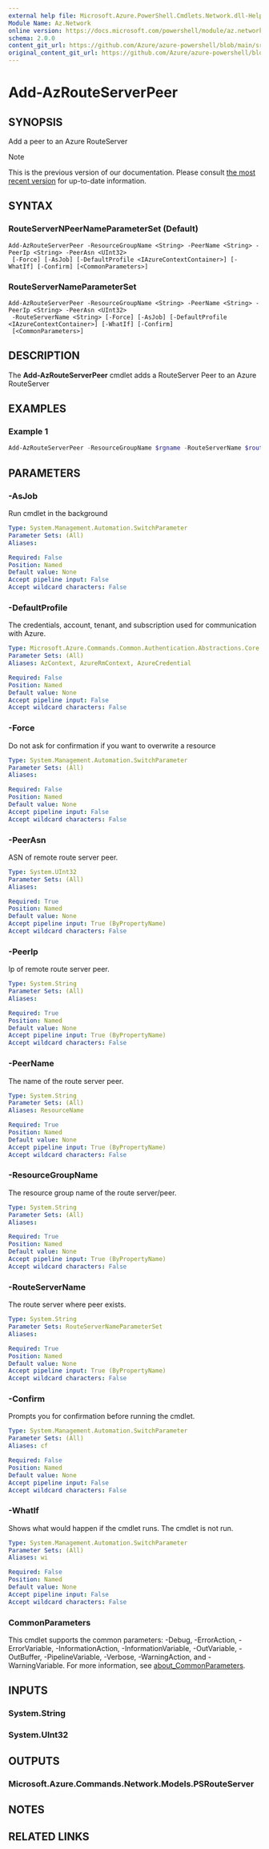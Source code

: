 ```yaml
---
external help file: Microsoft.Azure.PowerShell.Cmdlets.Network.dll-Help.xml
Module Name: Az.Network
online version: https://docs.microsoft.com/powershell/module/az.network/add-azrouteserverpeer
schema: 2.0.0
content_git_url: https://github.com/Azure/azure-powershell/blob/main/src/Network/Network/help/Add-AzRouteServerPeer.md
original_content_git_url: https://github.com/Azure/azure-powershell/blob/main/src/Network/Network/help/Add-AzRouteServerPeer.md
---
```


# Add-AzRouteServerPeer

## SYNOPSIS
Add a peer to an Azure RouteServer

> [!NOTE]
>This is the previous version of our documentation. Please consult [the most recent version](/powershell/module/az.network/add-azrouteserverpeer) for up-to-date information.

## SYNTAX

### RouteServerNPeerNameParameterSet (Default)
```
Add-AzRouteServerPeer -ResourceGroupName <String> -PeerName <String> -PeerIp <String> -PeerAsn <UInt32>
 [-Force] [-AsJob] [-DefaultProfile <IAzureContextContainer>] [-WhatIf] [-Confirm] [<CommonParameters>]
```

### RouteServerNameParameterSet
```
Add-AzRouteServerPeer -ResourceGroupName <String> -PeerName <String> -PeerIp <String> -PeerAsn <UInt32>
 -RouteServerName <String> [-Force] [-AsJob] [-DefaultProfile <IAzureContextContainer>] [-WhatIf] [-Confirm]
 [<CommonParameters>]
```

## DESCRIPTION
The **Add-AzRouteServerPeer** cmdlet adds a RouteServer Peer to an Azure RouteServer

## EXAMPLES

### Example 1
```powershell
Add-AzRouteServerPeer -ResourceGroupName $rgname -RouteServerName $routeServerName -PeerName $peerName -PeerIp "192.168.1.5" -PeerAsn "20000"
```

## PARAMETERS

### -AsJob
Run cmdlet in the background

```yaml
Type: System.Management.Automation.SwitchParameter
Parameter Sets: (All)
Aliases:

Required: False
Position: Named
Default value: None
Accept pipeline input: False
Accept wildcard characters: False
```

### -DefaultProfile
The credentials, account, tenant, and subscription used for communication with Azure.

```yaml
Type: Microsoft.Azure.Commands.Common.Authentication.Abstractions.Core.IAzureContextContainer
Parameter Sets: (All)
Aliases: AzContext, AzureRmContext, AzureCredential

Required: False
Position: Named
Default value: None
Accept pipeline input: False
Accept wildcard characters: False
```

### -Force
Do not ask for confirmation if you want to overwrite a resource

```yaml
Type: System.Management.Automation.SwitchParameter
Parameter Sets: (All)
Aliases:

Required: False
Position: Named
Default value: None
Accept pipeline input: False
Accept wildcard characters: False
```

### -PeerAsn
ASN of remote route server peer.

```yaml
Type: System.UInt32
Parameter Sets: (All)
Aliases:

Required: True
Position: Named
Default value: None
Accept pipeline input: True (ByPropertyName)
Accept wildcard characters: False
```

### -PeerIp
Ip of remote route server peer.

```yaml
Type: System.String
Parameter Sets: (All)
Aliases:

Required: True
Position: Named
Default value: None
Accept pipeline input: True (ByPropertyName)
Accept wildcard characters: False
```

### -PeerName
The name of the route server peer.

```yaml
Type: System.String
Parameter Sets: (All)
Aliases: ResourceName

Required: True
Position: Named
Default value: None
Accept pipeline input: True (ByPropertyName)
Accept wildcard characters: False
```

### -ResourceGroupName
The resource group name of the route server/peer.

```yaml
Type: System.String
Parameter Sets: (All)
Aliases:

Required: True
Position: Named
Default value: None
Accept pipeline input: True (ByPropertyName)
Accept wildcard characters: False
```

### -RouteServerName
The route server where peer exists.

```yaml
Type: System.String
Parameter Sets: RouteServerNameParameterSet
Aliases:

Required: True
Position: Named
Default value: None
Accept pipeline input: True (ByPropertyName)
Accept wildcard characters: False
```

### -Confirm
Prompts you for confirmation before running the cmdlet.

```yaml
Type: System.Management.Automation.SwitchParameter
Parameter Sets: (All)
Aliases: cf

Required: False
Position: Named
Default value: None
Accept pipeline input: False
Accept wildcard characters: False
```

### -WhatIf
Shows what would happen if the cmdlet runs.
The cmdlet is not run.

```yaml
Type: System.Management.Automation.SwitchParameter
Parameter Sets: (All)
Aliases: wi

Required: False
Position: Named
Default value: None
Accept pipeline input: False
Accept wildcard characters: False
```

### CommonParameters
This cmdlet supports the common parameters: -Debug, -ErrorAction, -ErrorVariable, -InformationAction, -InformationVariable, -OutVariable, -OutBuffer, -PipelineVariable, -Verbose, -WarningAction, and -WarningVariable. For more information, see [about_CommonParameters](http://go.microsoft.com/fwlink/?LinkID=113216).

## INPUTS

### System.String

### System.UInt32

## OUTPUTS

### Microsoft.Azure.Commands.Network.Models.PSRouteServer

## NOTES

## RELATED LINKS
